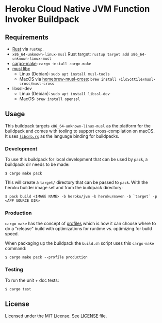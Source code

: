 # Heroku Cloud Native JVM Function Invoker Buildpack

## Requirements
* [Rust](https://www.rust-lang.org/tools/install) via `rustup`.
* `x86_64-unknown-linux-musl` Rust target: `rustup target add x86_64-unknown-linux-musl`
* [cargo-make](https://crates.io/crates/cargo-make): `cargo install cargo-make`
* [musl libc](https://www.musl-libc.org/)
  * Linux (Debian): `sudo apt install musl-tools`
  * MacOS via [homebrew-musl-cross](https://github.com/FiloSottile/homebrew-musl-cross): `brew install FiloSottile/musl-cross/musl-cross`
* libssl-dev
  * Linux (Debian): `sudo apt install libssl-dev`
  * MacOS: `brew install openssl`

## Usage
This buildpack targets `x86_64-unknown-linux-musl` as the platform for the buildpack and comes with tooling to support cross-compilation on macOS. It uses [`libcnb.rs`](https://github.com/Malax/libcnb.rs) as the language binding for buildpacks.

### Development
To use this buildpack for local development that can be used by `pack`, a buildpack dir needs to be made:

```
$ cargo make pack
```

This will create a `target/` directory that can be passed to `pack`. With the heroku builder image set and from the buildpack directory:

```
$ pack build <IMAGE NAME> -b heroku/jvm -b heroku/maven -b `target` -p <APP SOURCE DIR>
```

### Production
`cargo-make` has the concept of [profiles](https://sagiegurari.github.io/cargo-make/#usage-workspace-profiles) which is how it can choose where to do a "release" build with optimizations for runtime vs. optimizing for build speed.

When packaging up the buildpack the `build.sh` script uses this `cargo-make` command:

```
$ cargo make pack --profile production
```

### Testing
To run the unit + doc tests:
```
$ cargo test
```

## License
Licensed under the MIT License. See [LICENSE](../../LICENSE) file.
